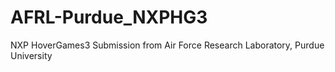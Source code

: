 # AFRL-Purdue_NXPHG3
NXP HoverGames3 Submission from Air Force Research Laboratory, Purdue University
